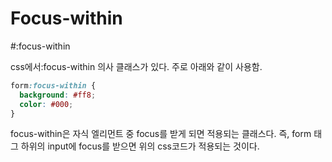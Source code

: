 # Focus-within

#:focus-within

css에서:focus-within 의사 클래스가 있다. 주로 아래와 같이 사용함.

```css
form:focus-within {
  background: #ff8;
  color: #000;
}
```

focus-within은 자식 엘리먼트 중 focus를 받게 되면 적용되는 클래스다. 즉, form 태그 하위의 input에 focus를 받으면 위의 css코드가 적용되는 것이다.
